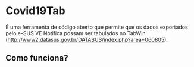# **Covid19Tab**
É uma ferramenta de código aberto que permite que os dados exportados pelo e-SUS VE Notifica possam ser tabulados no TabWin (http://www2.datasus.gov.br/DATASUS/index.php?area=060805).

## Como funciona?
